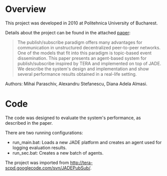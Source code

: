 # Overview

This project was developed in 2010 at Politehnica University of Bucharest.

Details about the project can be found in the attached [paper](https://github.com/mihaiparaschiv/university-jade-pubsub/raw/master/paper.pdf):

> The publish/subscribe paradigm offers many advantages for communication in unstructured decentralized peer-to-peer networks. One of the models that fit into this paradigm is topic-based event dissemination. This paper presents an agent-based system for publish/subscribe inspired by TERA and implemented on top of JADE. We describe the system's design and implementation and show several performance results obtained in a real-life setting.

Authors: Mihai Paraschiv, Alexandru Stefanescu, Diana Adela Almasi.

# Code

The code was designed to evaluate the system's performance, as described in the paper.

There are two running configurations:

* run_main.bat: Loads a new JADE platform and creates an agent used for logging evaluation results.
* run_sec.bat: Creates a new batch of agents.

The project was imported from http://tera-scpd.googlecode.com/svn/JADEPubSub/.